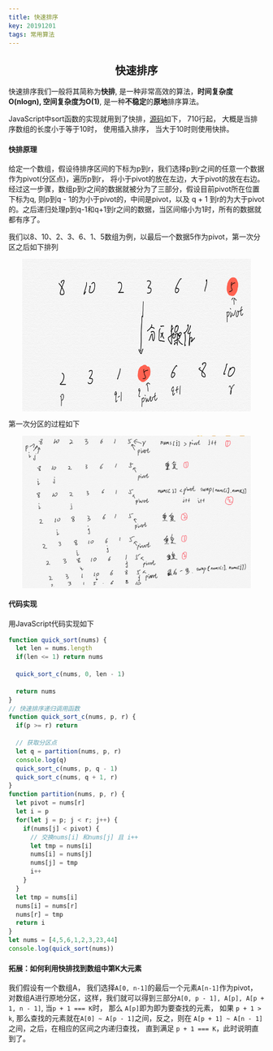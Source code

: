 ```yaml
---
title: 快速排序
key: 20191201
tags: 常用算法
---
```


<center><h2>快速排序</h2></center>

快速排序我们一般将其简称为**快排**, 是一种非常高效的算法，**时间复杂度O(nlogn), 空间复杂度为O(1)**, 是一种**不稳定**的**原地**排序算法。
<!--more-->
JavaScript中sort函数的实现就用到了快排，[源码](https://github.com/v8/v8/blob/ad82a40509c5b5b4680d4299c8f08d6c6d31af3c/src/js/array.js)如下， 710行起， 大概是当排序数组的长度小于等于10时， 使用插入排序， 当大于10时则使用快排。



#### 快排原理

给定一个数组，假设待排序区间的下标为p到r，我们选择p到r之间的任意一个数据作为pivot(分区点)，遍历p到r， 将小于pivot的放在左边，大于pivot的放在右边。经过这一步骤，数组p到r之间的数据就被分为了三部分，假设目前pivot所在位置下标为q, 则p到q - 1的为小于pivot的，中间是pivot，以及 q + 1 到r的为大于pivot的。之后递归处理p到q-1和q+1到r之间的数据，当区间缩小为1时，所有的数据就都有序了。

我们以8、10、2、3、6、1、5数组为例，以最后一个数据5作为pivot，第一次分区之后如下排列


 <div align='center'>
       <img src='https://raw.githubusercontent.com/lele3/markDownImages/master/images/%E5%B8%B8%E7%94%A8%E7%AE%97%E6%B3%95/%E5%BF%AB%E9%80%9F%E6%8E%92%E5%BA%8F/1.jpg' width = '450' height = '300' alt='分区结果' align='center' />
  </div>

第一次分区的过程如下

 <div align='center'>
       <img src='https://raw.githubusercontent.com/lele3/markDownImages/master/images/%E5%B8%B8%E7%94%A8%E7%AE%97%E6%B3%95/%E5%BF%AB%E9%80%9F%E6%8E%92%E5%BA%8F/2.jpg' width = '450' height = '300' alt='分区过程' align='center' />
  </div>


#### 代码实现

用JavaScript代码实现如下

```javascript
function quick_sort(nums) {
  let len = nums.length
  if(len <= 1) return nums

  quick_sort_c(nums, 0, len - 1)

  return nums
}
// 快速排序递归调用函数
function quick_sort_c(nums, p, r) {
  if(p >= r) return

  // 获取分区点
  let q = partition(nums, p, r)
  console.log(q)
  quick_sort_c(nums, p, q - 1)
  quick_sort_c(nums, q + 1, r)
}
function partition(nums, p, r) {
  let pivot = nums[r]
  let i = p
  for(let j = p; j < r; j++) {
    if(nums[j] < pivot) {
      // 交换nums[i] 和nums[j] 且 i++
      let tmp = nums[i]
      nums[i] = nums[j]
      nums[j] = tmp
      i++
    }
  }
  let tmp = nums[i]
  nums[i] = nums[r]
  nums[r] = tmp
  return i
}
let nums = [4,5,6,1,2,3,23,44]
console.log(quick_sort(nums))
```



#### 拓展：如何利用快排找到数组中第K大元素

我们假设有一个数组A， 我们选择`A[0, n-1]`的最后一个元素`A[n-1]`作为pivot， 对数组A进行原地分区，这样，我们就可以得到三部分`A[0, p - 1], A[p], A[p + 1, n - 1]`, 当`p + 1 === K`时， 那么 `A[p]`即为即为要查找的元素， 如果 `p + 1 > k`, 那么查找的元素就在`A[0] ~ A[p - 1]`之间，反之，则在 `A[p + 1] ~ A[n - 1]`之间，之后，在相应的区间之内递归查找， 直到满足 `p + 1 === K`，此时说明直到了。 












